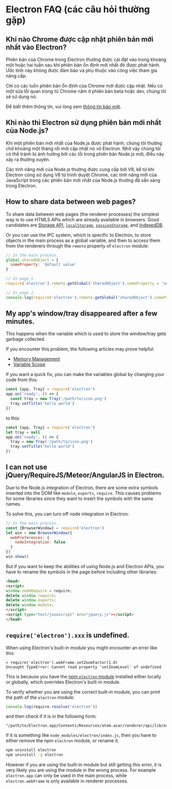 # Electron FAQ (các câu hỏi thường gặp)

## Khi nào Chrome được cập nhật phiên bản mới nhất vào Electron?

Phiên bản của Chrome trong Electron thường được cài đặt vào trong khoảng một hoặc hai tuần sau khi phiên bản ổn định mới nhất đó được phát hành. Ước tính này không được đảm bảo và phụ thuộc vào công việc tham gia nâng cấp.

Chỉ có các luồn phiên bản ổn định của Chrome mới được cập nhật. Nếu có một sửa lỗi quan trọng từ Chrome nằm ở phiên bản beta hoặc dev, chúng tôi sẽ sử dụng nó.

Để biết thêm thông tin, vui lòng xem [thông tin bảo mật](tutorial/security.md).

## Khi nào thì Electron sử dụng phiên bản mới nhất của Node.js?

Khi một phiên bản mới nhất của Node.js được phát hành, chúng tôi thường chờ khoảng một tháng rồi mới cập nhật nó vô Electron. Nhờ vậy chúng tôi có thể tránh bị ảnh hưởng bởi các lỗi trong phiên bản Node.js mới, điều này xảy ra thường xuyên.

Các tính năng mới của Node.js thường được cung cấp bởi V8, kể từ khi Electron cũng sử dụng V8 từ trình duyệt Chrome, các tính năng mới của JavaScript trong các phiên bản mới nhất của Node.js thường đã sẳn sàng trong Electron.

## How to share data between web pages?

To share data between web pages (the renderer processes) the simplest way is to use HTML5 APIs which are already available in browsers. Good candidates are [Storage API](https://developer.mozilla.org/en-US/docs/Web/API/Storage), [`localStorage`](https://developer.mozilla.org/en-US/docs/Web/API/Window/localStorage), [`sessionStorage`](https://developer.mozilla.org/en-US/docs/Web/API/Window/sessionStorage), and [IndexedDB](https://developer.mozilla.org/en-US/docs/Web/API/IndexedDB_API).

Or you can use the IPC system, which is specific to Electron, to store objects in the main process as a global variable, and then to access them from the renderers through the `remote` property of `electron` module:

```javascript
// In the main process.
global.sharedObject = {
  someProperty: 'default value'
}
```

```javascript
// In page 1.
require('electron').remote.getGlobal('sharedObject').someProperty = 'new value'
```

```javascript
// In page 2.
console.log(require('electron').remote.getGlobal('sharedObject').someProperty)
```

## My app's window/tray disappeared after a few minutes.

This happens when the variable which is used to store the window/tray gets garbage collected.

If you encounter this problem, the following articles may prove helpful:

* [Memory Management](https://developer.mozilla.org/en-US/docs/Web/JavaScript/Memory_Management)
* [Variable Scope](https://msdn.microsoft.com/library/bzt2dkta(v=vs.94).aspx)

If you want a quick fix, you can make the variables global by changing your code from this:

```javascript
const {app, Tray} = require('electron')
app.on('ready', () => {
  const tray = new Tray('/path/to/icon.png')
  tray.setTitle('hello world')
})
```

to this:

```javascript
const {app, Tray} = require('electron')
let tray = null
app.on('ready', () => {
  tray = new Tray('/path/to/icon.png')
  tray.setTitle('hello world')
})
```

## I can not use jQuery/RequireJS/Meteor/AngularJS in Electron.

Due to the Node.js integration of Electron, there are some extra symbols inserted into the DOM like `module`, `exports`, `require`. This causes problems for some libraries since they want to insert the symbols with the same names.

To solve this, you can turn off node integration in Electron:

```javascript
// In the main process.
const {BrowserWindow} = require('electron')
let win = new BrowserWindow({
  webPreferences: {
    nodeIntegration: false
  }
})
win.show()
```

But if you want to keep the abilities of using Node.js and Electron APIs, you have to rename the symbols in the page before including other libraries:

```html
<head>
<script>
window.nodeRequire = require;
delete window.require;
delete window.exports;
delete window.module;
</script>
<script type="text/javascript" src="jquery.js"></script>
</head>
```

## `require('electron').xxx` is undefined.

When using Electron's built-in module you might encounter an error like this:

    > require('electron').webFrame.setZoomFactor(1.0)
    Uncaught TypeError: Cannot read property 'setZoomLevel' of undefined
    

This is because you have the [npm `electron` module](https://www.npmjs.com/package/electron) installed either locally or globally, which overrides Electron's built-in module.

To verify whether you are using the correct built-in module, you can print the path of the `electron` module:

```javascript
console.log(require.resolve('electron'))
```

and then check if it is in the following form:

    "/path/to/Electron.app/Contents/Resources/atom.asar/renderer/api/lib/exports/electron.js"
    

If it is something like `node_modules/electron/index.js`, then you have to either remove the npm `electron` module, or rename it.

```bash
npm uninstall electron
npm uninstall -g electron
```

However if you are using the built-in module but still getting this error, it is very likely you are using the module in the wrong process. For example `electron.app` can only be used in the main process, while `electron.webFrame` is only available in renderer processes.